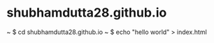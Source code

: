 shubhamdutta28.github.io
========================
~ $ cd shubhamdutta28.github.io
~ $ echo "hello world" > index.html
